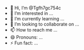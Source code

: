 - 👋 Hi, I’m @Tgfh7gc754c
- 👀 I’m interested in ...
- 🌱 I’m currently learning ...
- 💞️ I’m looking to collaborate on ...
- 📫 How to reach me ...
- 😄 Pronouns: ...
- ⚡ Fun fact: ...

<!---
Tgfh7gc754c/Tgfh7gc754c is a ✨ special ✨ repository because its `README.md` (this file) appears on your GitHub profile.
You can click the Preview link to take a look at your changes.
--->
